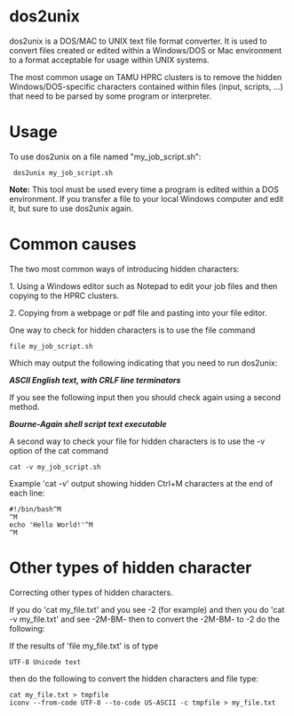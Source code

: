 # dos2unix

dos2unix is a DOS/MAC to UNIX text file format converter. It is used to
convert files created or edited within a Windows/DOS or Mac environment
to a format acceptable for usage within UNIX systems.

The most common usage on TAMU HPRC clusters is to remove the hidden
Windows/DOS-specific characters contained within files (input, scripts,
...) that need to be parsed by some program or interpreter.

# Usage

To use dos2unix on a file named "my\_job\_script.sh":

` dos2unix my_job_script.sh`

**Note:** This tool must be used every time a program is edited within a
DOS environment. If you transfer a file to your local Windows computer
and edit it, but sure to use dos2unix again.

# Common causes

The two most common ways of introducing hidden characters:

1\. Using a Windows editor such as Notepad to edit your job files and
then copying to the HPRC clusters.

2\. Copying from a webpage or pdf file and pasting into your file
editor.

One way to check for hidden characters is to use the file command

`file my_job_script.sh`

Which may output the following indicating that you need to run dos2unix:

***ASCII English text, with CRLF line terminators***

If you see the following input then you should check again using a
second method.

***Bourne-Again shell script text executable***

A second way to check your file for hidden characters is to use the -v
option of the cat command

`cat -v my_job_script.sh`

Example 'cat -v' output showing hidden Ctrl+M characters at the end of
each line:

    #!/bin/bash^M
    ^M
    echo 'Hello World!'^M
    ^M

# Other types of hidden character

Correcting other types of hidden characters.

If you do 'cat my\_file.txt' and you see -2 (for example) and then you
do 'cat -v my\_file.txt' and see -2M-BM- then to convert the -2M-BM- to
-2 do the following:

If the results of 'file my\_file.txt' is of type

`UTF-8 Unicode text`

then do the following to convert the hidden characters and file type:

`cat my_file.txt > tmpfile`  
`iconv --from-code UTF-8 --to-code US-ASCII -c tmpfile > my_file.txt`
